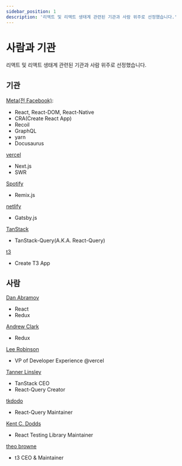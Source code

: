 ```yaml
---
sidebar_position: 1
description: '리액트 및 리액트 생태계 관련된 기관과 사람 위주로 선정했습니다.'
---
```


# 사람과 기관

리액트 및 리액트 생태계 관련된 기관과 사람 위주로 선정했습니다.

## 기관

[Meta(전 Facebook)](https://about.meta.com/ko/):

- React, React-DOM, React-Native
- CRA(Create React App)
- Recoil
- GraphQL
- yarn
- Docusaurus

[vercel](https://vercel.com/)

- Next.js
- SWR
<!-- SvelteKit, Nuxt, Turbo(TurboRepo, TurboPack) -->

[Spotify](https://www.spotify.com/kr-ko/premium/)

- Remix.js

[netlify](https://www.netlify.com/)

- Gatsby.js

[TanStack](https://tanstack.com/)

- TanStack-Query(A.K.A. React-Query)

[t3](https://create.t3.gg/)

- Create T3 App

## 사람

[Dan Abramov](https://overreacted.io/)

- React
- Redux

[Andrew Clark](https://github.com/acdlite)

- Redux

[Lee Robinson](https://leerob.io/)

- VP of Developer Experience @vercel

[Tanner Linsley](https://tannerlinsley.com/)

- TanStack CEO
- React-Query Creator

[tkdodo](https://tkdodo.eu/blog)

- React-Query Maintainer

[Kent C. Dodds](https://kentcdodds.com/)

- React Testing Library Maintainer

[theo browne](https://www.youtube.com/@t3dotgg)

- t3 CEO & Maintainer

<!-- [Fireship(Jeff Delaney)]() -->
<!-- Builder.io & Qwik -->
<!-- Steve Builder.io CEO -->
<!-- Rich Harris Svelte & SvelteKit -->
<!-- ryan dahl node, deno, -->
<!-- goggle firebase, angular, golang -->
<!-- evan you vue, vite https://evanyou.me/  -->
<!-- ryan carniato: solid.js, solidStart  -->
